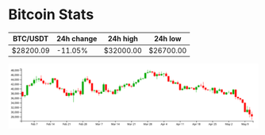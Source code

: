 # Bitcoin Stats

BTC/USDT|24h change|24h high|24h low|
|---|---|---|---|
|$28200.09|-11.05%|$32000.00|$26700.00|

<img src="./chart.svg">
